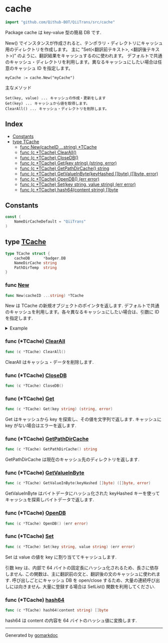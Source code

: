 <!-- Code generated by gomarkdoc. DO NOT EDIT -->

# cache

```go
import "github.com/Qithub-BOT/QiiTrans/src/cache"
```

Package cache は key\-value 型の簡易 DB です\.

New\(\) でインスタンスが作成されると、テンポラリ・ディレクトリにキャッシュ用のディレクトリを作成します。 主に "Set\(\<翻訳前テキスト\>\, \<翻訳後テキスト\>\)" のように、翻訳結果をキャッシュするのに使われます。 デフォルトで共通のキャッシュ・ディレクトリを利用します。異なるキャッシュにしたい場合は任意のキャッシュ ID を指定します。

```
myCache := cache.New("myCache")
```

主なメソッド

```
Set(key, value) ... キャッシュの作成・更新をします
Get(key) ... キャッシュから値を取得します。
ClearAll() ... キャッシュ・ディレクトリを削除します。
```

## Index

- [Constants](<#constants>)
- [type TCache](<#type-tcache>)
  - [func New(cacheID ...string) *TCache](<#func-new>)
  - [func (c *TCache) ClearAll()](<#func-tcache-clearall>)
  - [func (c *TCache) CloseDB()](<#func-tcache-closedb>)
  - [func (c *TCache) Get(key string) (string, error)](<#func-tcache-get>)
  - [func (c *TCache) GetPathDirCache() string](<#func-tcache-getpathdircache>)
  - [func (c *TCache) GetValueInByte(keyHashed []byte) ([]byte, error)](<#func-tcache-getvalueinbyte>)
  - [func (c *TCache) OpenDB() (err error)](<#func-tcache-opendb>)
  - [func (c *TCache) Set(key string, value string) (err error)](<#func-tcache-set>)
  - [func (c *TCache) hash64(content string) []byte](<#func-tcache-hash64>)


## Constants

```go
const (
    NameDirCacheDefault = "QiiTrans"
)
```

## type [TCache](<https://github.com/Qithub-BOT/QiiTrans/blob/main/src/cache/TCache.go#L9-L13>)

```go
type TCache struct {
    cacheDB      *badger.DB
    NameDirCache string
    PathDirTemp  string
}
```

### func [New](<https://github.com/Qithub-BOT/QiiTrans/blob/main/src/cache/New.go#L10>)

```go
func New(cacheID ...string) *TCache
```

New は TCache の新規オブジェクトのポインタを返します\. デフォルトで共通のキャッシュを利用します。各々異なるキャッシュにしたい場合は、引数に ID を指定します\.

<details><summary>Example</summary>
<p>

```go
package main

import (
	"fmt"
	"github.com/Qithub-BOT/QiiTrans/src/cache"
)

func main() {
	// 汎用のキャッシュにしたくない場合は ID を指定する。この場合は "my sample DB".
	c := cache.New("my sample DB")

	// 終了時にキャッシュを削除したい場合は defer で ClearAll する
	defer c.ClearAll()

	phraseOriginal := "Hello, world!"
	phraseTranslated := "世界よ、こんにちは！"

	// Set でキャッシュに登録
	_ = c.Set(phraseOriginal, phraseTranslated)

	// Get でキャッシュから取得
	result, _ := c.Get(phraseOriginal)

	fmt.Println(result)
}
```

#### Output

```
世界よ、こんにちは！
```

</p>
</details>

### func \(\*TCache\) [ClearAll](<https://github.com/Qithub-BOT/QiiTrans/blob/main/src/cache/TCache.ClearAll.go#L10>)

```go
func (c *TCache) ClearAll()
```

ClearAll はキャッシュ・データを削除します\.

### func \(\*TCache\) [CloseDB](<https://github.com/Qithub-BOT/QiiTrans/blob/main/src/cache/TCache.CloseDB.go#L7>)

```go
func (c *TCache) CloseDB()
```

### func \(\*TCache\) [Get](<https://github.com/Qithub-BOT/QiiTrans/blob/main/src/cache/TCache.Get.go#L5>)

```go
func (c *TCache) Get(key string) (string, error)
```

Get はキャッシュから key を探索し、その値を文字列で返します\. キャッシュに key がない場合はエラーを返します\.

### func \(\*TCache\) [GetPathDirCache](<https://github.com/Qithub-BOT/QiiTrans/blob/main/src/cache/TCache.GetPathDirCache.go#L6>)

```go
func (c *TCache) GetPathDirCache() string
```

GetPathDirCache は現在のキャッシュ先のディレクトリを返します\.

### func \(\*TCache\) [GetValueInByte](<https://github.com/Qithub-BOT/QiiTrans/blob/main/src/cache/TCache.GetValueInByte.go#L6>)

```go
func (c *TCache) GetValueInByte(keyHashed []byte) ([]byte, error)
```

GetValueInByte はバイトデータにハッシュ化された keyHashed キーを使ってキャッシュを探索しバイトデータで返します\.

### func \(\*TCache\) [OpenDB](<https://github.com/Qithub-BOT/QiiTrans/blob/main/src/cache/TCache.OpenDB.go#L8>)

```go
func (c *TCache) OpenDB() (err error)
```

### func \(\*TCache\) [Set](<https://github.com/Qithub-BOT/QiiTrans/blob/main/src/cache/TCache.Set.go#L11>)

```go
func (c *TCache) Set(key string, value string) (err error)
```

Set は value の値を key に割り当ててキャッシュします\.

引数 key は、内部で 64 バイトの固定長にハッシュ化されるため、長さに依存しません\. この関数は、主に翻訳前の文と、翻訳後の文のキャッシュに使われます\. 呼び出しごとにキャッシュ DB を open/close するため、大量の連続呼び出しには向きません\. 大量に登録する場合は SetList\(\) 関数を利用してください\.

### func \(\*TCache\) [hash64](<https://github.com/Qithub-BOT/QiiTrans/blob/main/src/cache/TCache.hash64.go#L6>)

```go
func (c *TCache) hash64(content string) []byte
```

hash64 は content の内容を 64 バイトのハッシュ値に変換します\.

------

Generated by [gomarkdoc](<https://github.com/princjef/gomarkdoc>)

